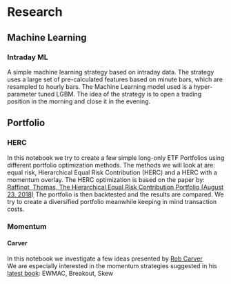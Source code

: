 # Research

## Machine Learning
### Intraday ML
A simple machine learning strategy based on intraday data. The strategy uses a large set of pre-calculated features based on minute bars, which are resampled to hourly bars. The Machine Learning model used is a hyper-parameter tuned LGBM.
The idea of the strategy is to open a trading position in the morning and close it in the evening.

## Portfolio

### HERC
In this notebook we try to create a few simple long-only ETF Portfolios using different portfolio optimization methods.
The methods we will look at are: equal risk, Hierarchical Equal Risk Contribution (HERC) and a HERC with a momentum overlay.
The HERC optimization is based on the paper by: [Raffinot, Thomas, The Hierarchical Equal Risk Contribution Portfolio (August 23, 2018)](https://ssrn.com/abstract=3237540 )
The portfolio is then backtested and the results are compared. We try to create a diversified portfolio meanwhile keeping in mind transaction costs.


### Momentum
#### Carver
In this notebook we investigate a few ideas presented by [Rob Carver](https://qoppac.blogspot.com/p/about-me.html) <br>
We are especially interested in the momentum strategies suggested in his [latest book](https://www.systematicmoney.org/advanced-futures): EWMAC, Breakout, Skew 
